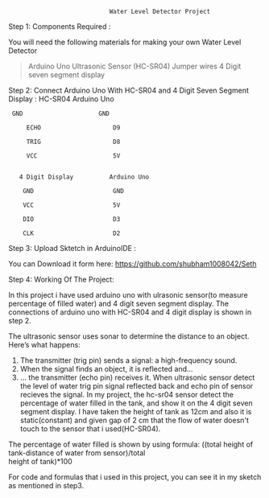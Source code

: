 								﻿Water Level Detector Project

Step 1: Components Required :
	
You will need the following materials for making your own Water Level Detector
>Arduino Uno
>Ultrasonic Sensor (HC-SR04)
>Jumper wires
>4 Digit seven segment display

Step 2:  Connect Arduino Uno With HC-SR04 and 4 Digit Seven Segment Display : 
	HC-SR04                 Arduino Uno
         
	 GND	                 GND
         
         ECHO                    D9

         TRIG                    D8

         VCC                     5V


       4 Digit Display          Arduino Uno

        GND                      GND

        VCC                      5V

        DIO                      D3

        CLK                      D2


Step 3: Upload Sktetch in ArduinoIDE :
 
You can Download it form here: https://github.com/shubham1008042/Seth


Step 4: Working Of The Project:

In this project i have used arduino uno with ulrasonic sensor(to measure percentage of filled water) and 4 digit seven segment display. The connections of arduino uno with HC-SR04 and 4 digit display is shown in step 2.

The ultrasonic sensor uses sonar to determine the distance to an object. Here’s what happens:
1. The transmitter (trig pin) sends a signal: a high-frequency sound. 
2. When the signal finds an object, it is reflected and… 
3. … the transmitter (echo pin) receives it. 
When ultrasonic sensor detect the level of water trig pin signal reflected back and echo pin of sensor recieves the signal. In my project, the hc-sr04 sensor detect the percentage of water filled in the tank, and show it on the 4 digit seven segment display.
 I have taken the height of tank as 12cm and also it is static(constant) and given gap of 2 cm that the flow of water doesn't touch to the sensor that i used(HC-SR04).


The percentage of water filled is shown by using formula:
                          ((total height of tank-distance of water from sensor)/total   
                                                                                  height of tank)*100
										  
										  
 For code and formulas that i used in this project, you can see it in my sketch as mentioned in step3.


